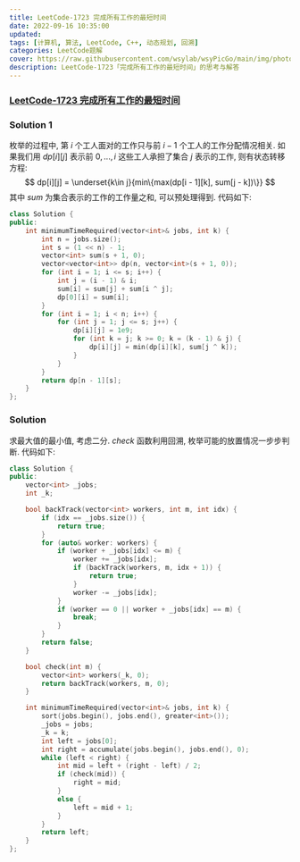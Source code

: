 ```yaml
---
title: LeetCode-1723 完成所有工作的最短时间 
date: 2022-09-16 10:35:00
updated:
tags: [计算机, 算法, LeetCode, C++, 动态规划, 回溯]
categories: LeetCode题解
cover: https://raw.githubusercontent.com/wsylab/wsyPicGo/main/img/photo-1625974167082-c5080eafe61e.avif
description: LeetCode-1723「完成所有工作的最短时间」的思考与解答
---
```

### [LeetCode-1723 完成所有工作的最短时间](https://leetcode.cn/problems/find-minimum-time-to-finish-all-jobs/)

### Solution 1
枚举的过程中, 第 $i$ 个工人面对的工作只与前 $i - 1$ 个工人的工作分配情况相关. 如果我们用 $dp[i][j]$ 表示前 $0, ..., i$ 这些工人承担了集合 $j$ 表示的工作, 则有状态转移方程:
$$
dp[i][j] = \underset{k\in j}{min\{max(dp[i - 1][k], sum[j - k])\}} 
$$
其中 $sum$ 为集合表示的工作的工作量之和, 可以预处理得到.
代码如下:
```C++
class Solution {
public:
    int minimumTimeRequired(vector<int>& jobs, int k) {
        int n = jobs.size();
        int s = (1 << n) - 1;
        vector<int> sum(s + 1, 0);
        vector<vector<int>> dp(n, vector<int>(s + 1, 0));
        for (int i = 1; i <= s; i++) {
            int j = (i - 1) & i;
            sum[i] = sum[j] + sum[i ^ j];
            dp[0][i] = sum[i];
        }
        for (int i = 1; i < n; i++) {
            for (int j = 1; j <= s; j++) {
                dp[i][j] = 1e9;
                for (int k = j; k >= 0; k = (k - 1) & j) {
                    dp[i][j] = min(dp[i][k], sum[j ^ k]);
                }
            }
        }
        return dp[n - 1][s];
    }
};
```

### Solution
求最大值的最小值, 考虑二分. $check$ 函数利用回溯, 枚举可能的放置情况一步步判断.
代码如下:
```C++
class Solution {
public:
    vector<int> _jobs;
    int _k;

    bool backTrack(vector<int> workers, int m, int idx) {
        if (idx == _jobs.size()) {
            return true;
        }
        for (auto& worker: workers) {
            if (worker + _jobs[idx] <= m) {
                worker += _jobs[idx];
                if (backTrack(workers, m, idx + 1)) {
                    return true;
                }
                worker -= _jobs[idx];
            }
            if (worker == 0 || worker + _jobs[idx] == m) {
                break;
            }
        }
        return false;
    }

    bool check(int m) {
        vector<int> workers(_k, 0);
        return backTrack(workers, m, 0);
    }

    int minimumTimeRequired(vector<int>& jobs, int k) {
        sort(jobs.begin(), jobs.end(), greater<int>());
        _jobs = jobs;
        _k = k;
        int left = jobs[0];
        int right = accumulate(jobs.begin(), jobs.end(), 0);
        while (left < right) {
            int mid = left + (right - left) / 2;
            if (check(mid)) {
                right = mid;
            }
            else {
                left = mid + 1;
            }
        }
        return left;
    }
};
```